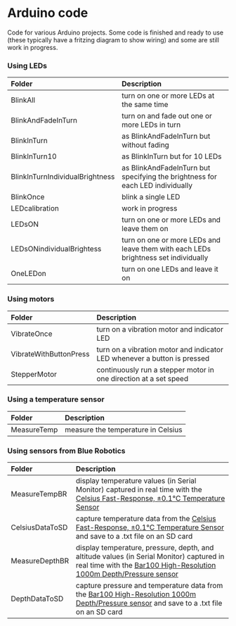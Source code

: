 # Arduino code
 Code for various Arduino projects. 
 Some code is finished and ready to use (these typically have a fritzing diagram to show wiring) and some are still work in progress. 
 
### Using LEDs
| Folder                            | Description  |
|:----------------------------------|:-------------|
| BlinkAll                          | turn on one or more LEDs at the same time |
| BlinkAndFadeInTurn                | turn on and fade out one or more LEDs in turn |
| BlinkInTurn                       | as BlinkAndFadeInTurn but without fading |
| BlinkInTurn10                     | as BlinkInTurn but for 10 LEDs |
| BlinkInTurnIndividualBrightness   | as BlinkAndFadeInTurn but specifying the brightness for each LED individually |
| BlinkOnce                         | blink a single LED |
| LEDcalibration                    | work in progress |
| LEDsON                            | turn on one or more LEDs and leave them on |
| LEDsONindividualBrightess         | turn on one or more LEDs and leave them with each LEDs brightness set individually|
| OneLEDon                          | turn on one LEDs and leave it on |

 ### Using motors
| Folder                 | Description  |
|:-----------------------|:-------------|
| VibrateOnce            | turn on a vibration motor and indicator LED |
| VibrateWithButtonPress | turn on a vibration motor and indicator LED whenever a button is pressed |
| StepperMotor           | continuously run a stepper motor in one direction at a set speed |

### Using a temperature sensor
| Folder                 | Description  |
|:-----------------------|:-------------|
| MeasureTemp            | measure the temperature in Celsius |

### Using sensors from Blue Robotics
| Folder                 | Description  |
|:-----------------------|:-------------|
| MeasureTempBR          | display temperature values (in Serial Monitor) captured in real time with the [Celsius Fast-Response, ±0.1°C Temperature Sensor](https://bluerobotics.com/store/sensors-sonars-cameras/sensors/celsius-sensor-r1/) |
| CelsiusDataToSD        | capture temperature data from the [Celsius Fast-Response, ±0.1°C Temperature Sensor](https://bluerobotics.com/store/sensors-sonars-cameras/sensors/celsius-sensor-r1/) and save to a .txt file on an SD card |
| MeasureDepthBR         | display temperature, pressure, depth, and altitude values (in Serial Monitor) captured in real time with the [Bar100 High-Resolution 1000m Depth/Pressure sensor](https://bluerobotics.com/store/sensors-sonars-cameras/sensors/bar100-sensor-r2-rp/) |
| DepthDataToSD          | capture pressure and temperature data from the [Bar100 High-Resolution 1000m Depth/Pressure sensor](https://bluerobotics.com/store/sensors-sonars-cameras/sensors/bar100-sensor-r2-rp/) and save to a .txt file on an SD card |
